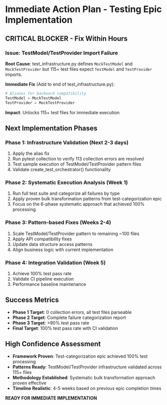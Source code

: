 # Immediate Action Plan - Testing Epic Implementation

## CRITICAL BLOCKER - Fix Within Hours

### Issue: TestModel/TestProvider Import Failure
**Root Cause**: test_infrastructure.py defines `MockTestModel` and `MockTestProvider` but 115+ test files expect `TestModel` and `TestProvider` imports.

**Immediate Fix** (Add to end of test_infrastructure.py):
```python
# Aliases for backward compatibility
TestModel = MockTestModel  
TestProvider = MockTestProvider
```

**Impact**: Unlocks 115+ test files for immediate execution

## Next Implementation Phases

### Phase 1: Infrastructure Validation (Next 2-3 days)
1. Apply the alias fix
2. Run pytest collection to verify 113 collection errors are resolved
3. Test sample execution of TestModel/TestProvider pattern files
4. Validate create_test_orchestrator() functionality

### Phase 2: Systematic Execution Analysis (Week 1)
1. Run full test suite and categorize all failures by type
2. Apply proven bulk transformation patterns from test-categorization epic
3. Focus on the 6-phase systematic approach that achieved 100% processing

### Phase 3: Pattern-based Fixes (Weeks 2-4)
1. Scale TestModel/TestProvider pattern to remaining ~100 files
2. Apply API compatibility fixes
3. Update data structure access patterns
4. Align business logic with current implementation

### Phase 4: Integration Validation (Week 5)
1. Achieve 100% test pass rate
2. Validate CI pipeline execution
3. Performance baseline maintenance

## Success Metrics
- **Phase 1 Target**: 0 collection errors, all test files parseable
- **Phase 2 Target**: Complete failure categorization report
- **Phase 3 Target**: >90% test pass rate
- **Final Target**: 100% test pass rate with CI validation

## High Confidence Assessment
- **Framework Proven**: Test-categorization epic achieved 100% test processing
- **Patterns Ready**: TestModel/TestProvider infrastructure validated across 115+ files
- **Methodology Established**: Systematic bulk transformation approach proven effective
- **Timeline Realistic**: 4-5 weeks based on previous epic completion times

**READY FOR IMMEDIATE IMPLEMENTATION**